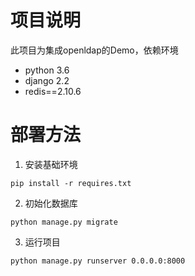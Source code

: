 # 项目说明

此项目为集成openldap的Demo，依赖环境

- python 3.6
- django 2.2
- redis==2.10.6

# 部署方法
1. 安装基础环境
```
pip install -r requires.txt
```

2. 初始化数据库
```
python manage.py migrate
```

3. 运行项目
```
python manage.py runserver 0.0.0.0:8000
```
